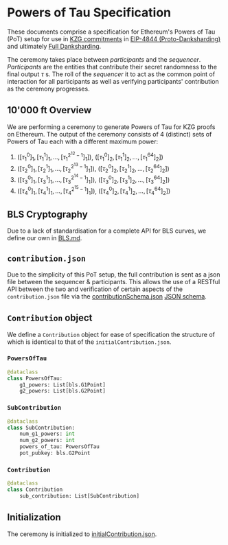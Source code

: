 # Powers of Tau Specification
These documents comprise a specification for Ethereum's Powers of Tau (PoT) setup for use in [KZG commitments](https://dankradfeist.de/ethereum/2020/06/16/kate-polynomial-commitments.html) in [EIP-4844 (Proto-Danksharding)](https://eips.ethereum.org/EIPS/eip-4844) and ultimately [Full Danksharding](https://notes.ethereum.org/@dankrad/new_sharding).

The ceremony takes place between _participants_ and the _sequencer_.  _Participants_ are the entities that contribute their secret randomness to the final output $\tau$ s. The roll of the _sequencer_ it to act as the common point of interaction for all participants as well as verifying participants' contribution as the ceremony progresses.

## 10'000 ft Overview
We are performing a ceremony to generate Powers of Tau for KZG proofs on Ethereum. The output of the ceremony consists of 4 (distinct) sets of Powers of Tau each with a different maximum power:
1. $([\tau_1^0]_1, [\tau_1^1]_1, \dots, [\tau_1^{2^{12}-1}]_1])$, $([\tau_1^0]_2, [\tau_1^1]_2, \dots, [\tau_1^{64}]_2])$
2. $([\tau_2^0]_1, [\tau_2^1]_1, \dots, [\tau_2^{2^{13}-1}]_1])$, $([\tau_2^0]_2, [\tau_2^1]_2, \dots, [\tau_2^{64}]_2])$
3. $([\tau_3^0]_1, [\tau_3^1]_1, \dots, [\tau_3^{2^{14}-1}]_1])$, $([\tau_3^0]_2, [\tau_3^1]_2, \dots, [\tau_3^{64}]_2])$
4. $([\tau_4^0]_1, [\tau_4^1]_1, \dots, [\tau_4^{2^{15}-1}]_1])$, $([\tau_4^0]_2, [\tau_4^1]_2, \dots, [\tau_4^{64}]_2])$

## BLS Cryptography

Due to a lack of standardisation for a complete API for BLS curves, we define our own in [BLS.md](/BLS.md).

## `contribution.json`

Due to the simplicity of this PoT setup, the full contribution is sent as a json file between the sequencer & participants. This allows the use of a RESTful API between the two and verification of certain aspects of the `contribution.json` file via the [contributionSchema.json](./contributionSchema.json) [JSON schema](https://json-schema.org/).


## `Contribution` object

We define a `Contribution` object for ease of specification the structure of which is identical to that of the `initialContribution.json`.

### `PowersOfTau`

```python
@dataclass
class PowersOfTau:
    g1_powers: List[bls.G1Point]
    g2_powers: List[bls.G2Point]
```

### `SubContribution`

```python
@dataclass
class SubContribution:
    num_g1_powers: int
    num_g2_powers: int
    powers_of_tau: PowersOfTau
    pot_pubkey: bls.G2Point
```

### `Contribution`

```python
@dataclass
class Contribution
    sub_contribution: List[SubContribution]
```

## Initialization

The ceremony is initialized to [initialContribution.json](./initialContribution.json).

